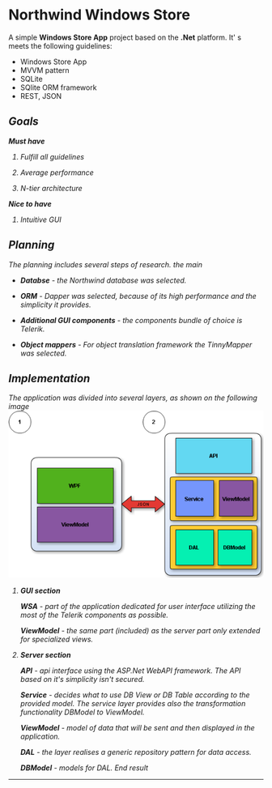 **Northwind Windows Store**
===================

A simple **Windows Store App** project based on the **.Net** platform.  It' s meets the following guidelines:

 - Windows Store App 
 - MVVM pattern 
 - SQLite 
 - SQlite ORM framework 
 - REST, JSON
 

<i class="icon-list"> Goals
------------------------------
**Must have**

 1. Fulfill all guidelines

 2. Average performance

 3. N-tier architecture

**Nice to have**

 1. Intuitive GUI

<i class="icon-book"> Planning
------------------------------
The planning includes several steps of research. the main

 - **Databse** - the *Northwind* database was selected.

 - **ORM** - *Dapper* was selected, because of its high performance and the simplicity it provides. 

 - **Additional GUI components** - the components bundle of choice is *Telerik*.

 - **Object mappers** - For object translation framework the *TinnyMapper* was selected.


<i class="icon-sitemap"> Implementation
------------------------------
The application was divided into several layers, as shown on the following image
![](./Utils/GitImages/Schema.png)

 1. **GUI section** 
 
 	**WSA** - part of the application dedicated for user interface utilizing the most of the Telerik components as possible.
 
 	**ViewModel** - the same part (included) as the server part only extended for specialized views.
 2. **Server section**
  
	**API** - api interface using the *ASP.Net WebAPI* framework. The API based on it's simplicity isn't secured. 

	**Service** - decides what to use DB View or DB Table according to the provided model. The service layer provides also the transformation functionality DBModel to ViewModel.

	**ViewModel** - model of data that will be sent and then displayed in the application.

	**DAL** - the layer realises a generic repository pattern for data access.

	**DBModel** - models for *DAL*.
<i class="icon-ok"> End result
------------------------------

